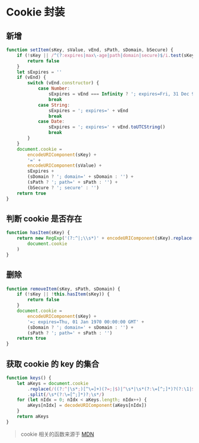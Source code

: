 # Cookie 封装

## 新增

```js
function setItem(sKey, sValue, vEnd, sPath, sDomain, bSecure) {
    if (!sKey || /^(?:expires|max\-age|path|domain|secure)$/i.test(sKey)) {
        return false
    }
    let sExpires = ''
    if (vEnd) {
        switch (vEnd.constructor) {
            case Number:
                sExpires = vEnd === Infinity ? '; expires=Fri, 31 Dec 9999 23:59:59 GMT' : '; max-age=' + vEnd
                break
            case String:
                sExpires = '; expires=' + vEnd
                break
            case Date:
                sExpires = '; expires=' + vEnd.toUTCString()
                break
        }
    }
    document.cookie =
        encodeURIComponent(sKey) +
        '=' +
        encodeURIComponent(sValue) +
        sExpires +
        (sDomain ? '; domain=' + sDomain : '') +
        (sPath ? '; path=' + sPath : '') +
        (bSecure ? '; secure' : '')
    return true
}
```

## 判断 cookie 是否存在

```js
function hasItem(sKey) {
    return new RegExp('(?:^|;\\s*)' + encodeURIComponent(sKey).replace(/[-.+*]/g, '\\$&') + '\\s*\\=').test(
        document.cookie
    )
}
```

## 删除

```js
function removeItem(sKey, sPath, sDomain) {
    if (!sKey || !this.hasItem(sKey)) {
        return false
    }
    document.cookie =
        encodeURIComponent(sKey) +
        '=; expires=Thu, 01 Jan 1970 00:00:00 GMT' +
        (sDomain ? '; domain=' + sDomain : '') +
        (sPath ? '; path=' + sPath : '')
    return true
}
```

## 获取 cookie 的 key 的集合

```js
function keys() {
    let aKeys = document.cookie
        .replace(/((?:^|\s*;)[^\=]+)(?=;|$)|^\s*|\s*(?:\=[^;]*)?(?:\1|$)/g, '')
        .split(/\s*(?:\=[^;]*)?;\s*/)
    for (let nIdx = 0; nIdx < aKeys.length; nIdx++) {
        aKeys[nIdx] = decodeURIComponent(aKeys[nIdx])
    }
    return aKeys
}
```

> cookie 相关的函数来源于 [MDN](https://developer.mozilla.org/zh-CN/docs/Web/API/Document/cookie#%E4%B8%80%E4%B8%AA%E5%B0%8F%E6%A1%86%E6%9E%B6%EF%BC%9A%E4%B8%80%E4%B8%AA%E5%AE%8C%E6%95%B4%E6%94%AF%E6%8C%81unicode%E7%9A%84cookie%E8%AF%BB%E5%8F%96%E5%86%99%E5%85%A5%E5%99%A8)

<script>
import cookies from '../../.vuepress/public/js/cookies.js'
export default {
    data(){
        return {
            formItem: {
                key: '',
                value: ''
            }
        }
    },
    mounted(){
        console.log(cookies.keys(), '123')
    },
}
</script>
